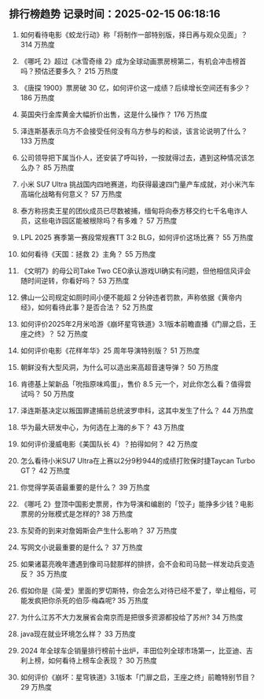 
## 排行榜趋势 记录时间：2025-02-15 06:18:16
  
  1. 如何看待电影《蛟龙行动》称「将制作一部特别版，择日再与观众见面」？ 314 万热度
    
  2. 《哪吒 2》超过《冰雪奇缘 2》成为全球动画票房榜第二，有机会冲击榜首吗？预估还要多久？ 215 万热度
    
  3. 《唐探 1900》票房破 30 亿，如何评价这一成绩？后续增长空间还有多少？ 186 万热度
    
  4. 英国央行金库黄金大幅折价出售，这是什么操作？ 176 万热度
    
  5. 泽连斯基表示乌方不会接受任何没有乌方参与的和谈，该言论说明了什么？ 133 万热度
    
  6. 公司领导把下属当仆人，还安装了呼叫铃，一按就得过去，遇到这种情况该怎么办？ 85 万热度
    
  7. 小米 SU7 Ultra 挑战国内四地赛道，均获得最速四门量产车成就，对小米汽车高端化战略有何意义？ 57 万热度
    
  8. 泰方称拐卖王星的团伙成员已尽数被捕，缅甸将向泰方移交约七千名电诈人员，这些电诈园区能被根除吗？有多难？ 57 万热度
    
  9. LPL 2025 赛季第一赛段常规赛TT 3:2 BLG，如何评价这场比赛？ 55 万热度
    
  10. 如何看待《天国：拯救 2》主角？ 55 万热度
    
  11. 《文明7》的母公司Take Two CEO承认游戏UI确实有问题，但他相信风评会随时间逆转，你看好吗？ 53 万热度
    
  12. 佛山一公司规定如厕时间小便不能超 2 分钟违者罚款，声称依据《黄帝内经》，如何看待此事？是否合法？ 52 万热度
    
  13. 如何评价2025年2月米哈游《崩坏星穹铁道》3.1版本前瞻直播《门扉之启，王座之终》？ 52 万热度
    
  14. 如何评价电影《花样年华》25 周年导演特别版？ 51 万热度
    
  15. 朝鲜没有大型风洞，为什么可以造出来高超音速导弹？ 50 万热度
    
  16. 肯德基上架新品「吮指原味鸡蛋」，售价 8.5 元一个，对此你怎么看？值得尝试吗？ 50 万热度
    
  17. 泽连斯基决定以叛国罪逮捕前总统波罗申科，这其中发生了什么？ 44 万热度
    
  18. 华为最大研发中心，为何选在上海的乡下？ 43 万热度
    
  19. 如何评价漫威电影《美国队长 4》？拍得如何？ 42 万热度
    
  20. 怎么看待小米SU7 Ultra在上赛以2分9秒944的成绩打败保时捷Taycan Turbo GT？ 42 万热度
    
  21. 你觉得学英语最重要的是什么？ 39 万热度
    
  22. 《哪吒 2》登顶中国影史票房，作为导演和编剧的「饺子」能挣多少钱？电影票房的分账模式是怎样的? 38 万热度
    
  23. 东契奇的到来对詹姆斯会产生什么影响？ 37 万热度
    
  24. 写网文小说最重要的是什么？ 37 万热度
    
  25. 如果诸葛亮晚年遭遇到像司马懿那样的排挤，会不会和司马懿一样发动兵变造反？ 35 万热度
    
  26. 假如你是《简·爱》里面的罗切斯特，你会怎么对待已经不爱了，举止粗俗，可能发疯把你杀死的伯莎·梅森呢? 35 万热度
    
  27. 为什么江苏不大力发展省会南京而是把很多资源都投给了苏州? 34 万热度
    
  28. java现在就业环境怎么样？ 33 万热度
    
  29. 2024 年全球车企销量排行榜前十出炉，丰田位列全球市场第一，比亚迪、吉利上榜，如何看待上榜车企表现？ 30 万热度
    
  30. 如何评价《崩坏：星穹铁道》3.1版本「门扉之启，王座之终」前瞻特别节目？ 29 万热度
    